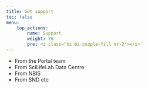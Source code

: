 ```yaml
---
title: Get support
toc: false
menu:
    top_actions:
        name: Support
        weight: 70
        pre: <i class="bi bi-people-fill mr-2"></i>
---
```


- From the Portal team
- From SciLifeLab Data Centre
- From NBIS
- From SND etc
